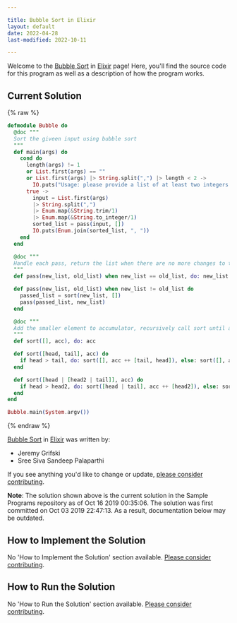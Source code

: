 ```yaml
---

title: Bubble Sort in Elixir
layout: default
date: 2022-04-28
last-modified: 2022-10-11

---
```


Welcome to the [Bubble Sort](https://sampleprograms.io/projects/bubble-sort) in [Elixir](https://sampleprograms.io/languages/elixir) page! Here, you'll find the source code for this program as well as a description of how the program works.

## Current Solution

{% raw %}

```elixir
defmodule Bubble do
  @doc """
  Sort the giveen input using bubble sort
  """
  def main(args) do
    cond do
      length(args) != 1 
      or List.first(args) == "" 
      or List.first(args) |> String.split(",") |> length < 2 ->
        IO.puts("Usage: please provide a list of at least two integers to sort in the format \"1, 2, 3, 4, 5\"")
      true ->
        input = List.first(args)
        |> String.split(",") 
        |> Enum.map(&String.trim/1)
        |> Enum.map(&String.to_integer/1)
        sorted_list = pass(input, [])
        IO.puts(Enum.join(sorted_list, ", "))
    end
  end

  @doc """
  Handle each pass, return the list when there are no more changes to the list
  """
  def pass(new_list, old_list) when new_list == old_list, do: new_list

  def pass(new_list, old_list) when new_list != old_list do
    passed_list = sort(new_list, [])
    pass(passed_list, new_list)
  end

  @doc """
  Add the smaller element to accumulator, recursively call sort until all elements are added to accumulator
  """
  def sort([], acc), do: acc

  def sort([head, tail], acc) do
    if head > tail, do: sort([], acc ++ [tail, head]), else: sort([], acc ++ [head, tail])
  end

  def sort([head | [head2 | tail]], acc) do
    if head > head2, do: sort([head | tail], acc ++ [head2]), else: sort([head2 | tail], acc ++ [head])
  end
end

Bubble.main(System.argv())
```

{% endraw %}

[Bubble Sort](https://sampleprograms.io/projects/bubble-sort) in [Elixir](https://sampleprograms.io/languages/elixir) was written by:

- Jeremy Grifski
- Sree Siva Sandeep Palaparthi

If you see anything you'd like to change or update, [please consider contributing](https://github.com/TheRenegadeCoder/sample-programs).

**Note**: The solution shown above is the current solution in the Sample Programs repository as of Oct 16 2019 00:35:06. The solution was first committed on Oct 03 2019 22:47:13. As a result, documentation below may be outdated.

## How to Implement the Solution

No 'How to Implement the Solution' section available. [Please consider contributing](https://github.com/TheRenegadeCoder/sample-programs-website).

## How to Run the Solution

No 'How to Run the Solution' section available. [Please consider contributing](https://github.com/TheRenegadeCoder/sample-programs-website).